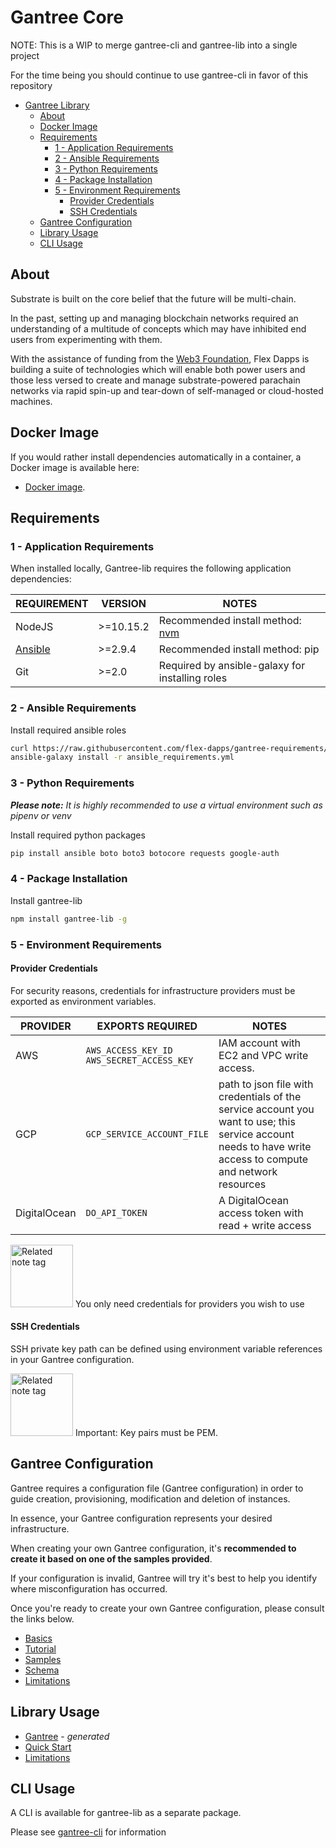 # Gantree Core

NOTE: This is a WIP to merge gantree-cli and gantree-lib into a single project

For the time being you should continue to use gantree-cli in favor of this repository


- [Gantree Library](#gantree-library)
  - [About](#about)
  - [Docker Image](#docker-image)
  - [Requirements](#requirements)
    - [1 - Application Requirements](#1---application-requirements)
    - [2 - Ansible Requirements](#2---ansible-requirements)
    - [3 - Python Requirements](#3---python-requirements)
    - [4 - Package Installation](#4---package-installation)
    - [5 - Environment Requirements](#5---environment-requirements)
      - [Provider Credentials](#provider-credentials)
      - [SSH Credentials](#ssh-credentials)
  - [Gantree Configuration](#gantree-configuration)
  - [Library Usage](#library-usage)
  - [CLI Usage](#cli-usage)

## About

Substrate is built on the core belief that the future will be multi-chain.

In the past, setting up and managing blockchain networks required an understanding of a multitude of concepts which may have inhibited end users from experimenting with them.

With the assistance of funding from the [Web3 Foundation](https://web3.foundation/), Flex Dapps is building a suite of technologies which will enable both power users and those less versed to create and manage substrate-powered parachain networks via rapid spin-up and tear-down of self-managed or cloud-hosted machines.

## Docker Image

If you would rather install dependencies automatically in a container, a Docker image is available here:

- [Docker image](https://github.com/flex-dapps/gantree-cli-docker).

## Requirements

### 1 - Application Requirements

When installed locally, Gantree-lib requires the following application dependencies:

| REQUIREMENT                                                                                   | VERSION   | NOTES                                                            |
| --------------------------------------------------------------------------------------------- | --------- | ---------------------------------------------------------------- |
| NodeJS                                                                                        | >=10.15.2 | Recommended install method: [nvm](https://github.com/nvm-sh/nvm) |
| [Ansible](https://docs.ansible.com/ansible/latest/installation_guide/intro_installation.html) | >=2.9.4   | Recommended install method: pip                                  |
| Git                                                                                           | >=2.0     | Required by ansible-galaxy for installing roles                  |

### 2 - Ansible Requirements

Install required ansible roles

```bash
curl https://raw.githubusercontent.com/flex-dapps/gantree-requirements/master/ansible-galaxy/requirements.yml > ansible_requirements.yml
ansible-galaxy install -r ansible_requirements.yml
```

### 3 - Python Requirements

**_Please note:_** _It is highly recommended to use a virtual environment such as *pipenv* or *venv*_

Install required python packages

```bash
pip install ansible boto boto3 botocore requests google-auth
```

### 4 - Package Installation

Install gantree-lib

```bash
npm install gantree-lib -g
```

### 5 - Environment Requirements

#### Provider Credentials

For security reasons, credentials for infrastructure providers must be exported as environment variables.

| PROVIDER     | EXPORTS REQUIRED                                | NOTES                                                                                                                                                       |
| ------------ | ----------------------------------------------- | ----------------------------------------------------------------------------------------------------------------------------------------------------------- |
| AWS          | `AWS_ACCESS_KEY_ID`</br>`AWS_SECRET_ACCESS_KEY` | IAM account with EC2 and VPC write access.                                                                                                                  |
| GCP          | `GCP_SERVICE_ACCOUNT_FILE`                      | path to json file with credentials of the service account you want to use; this service account needs to have write access to compute and network resources |
| DigitalOcean | `DO_API_TOKEN`                                  | A DigitalOcean access token with read + write access                                                                                                        |

<p><img src="https://raw.githubusercontent.com/flex-dapps/gantree-misc/master/docs/img/Github_related_note_tag.png" alt="Related note tag" width="100">
You only need credentials for providers you wish to use
</p>

#### SSH Credentials

SSH private key path can be defined using environment variable references in your Gantree configuration.

<p><img src="https://raw.githubusercontent.com/flex-dapps/gantree-misc/master/docs/img/Github_related_note_tag.png" alt="Related note tag" width="100">
Important: Key pairs must be PEM.
</p>

## Gantree Configuration

Gantree requires a configuration file (Gantree configuration) in order to guide creation, provisioning, modification and deletion of instances.

In essence, your Gantree configuration represents your desired infrastructure.

When creating your own Gantree configuration, it's **recommended to create it based on one of the samples provided**.

If your configuration is invalid, Gantree will try it's best to help you identify where misconfiguration has occurred.

Once you're ready to create your own Gantree configuration, please consult the links below.

- [Basics](docs/gantree_config/basics.md)
- [Tutorial](docs/gantree_config/tutorial.md)
- [Samples](docs/gantree_config/samples.md)
- [Schema](docs/gantree_config/schema.md)
- [Limitations](docs/gantree_config/limitations.md)

## Library Usage

- [Gantree](docs/_generated/gantree.md) - _generated_
- [Quick Start](docs/library/quick_start.md)
- [Limitations](docs/library/limitations.md)

## CLI Usage

A CLI is available for gantree-lib as a separate package.

Please see [gantree-cli](https://github.com/flex-dapps/gantree-cli) for information
